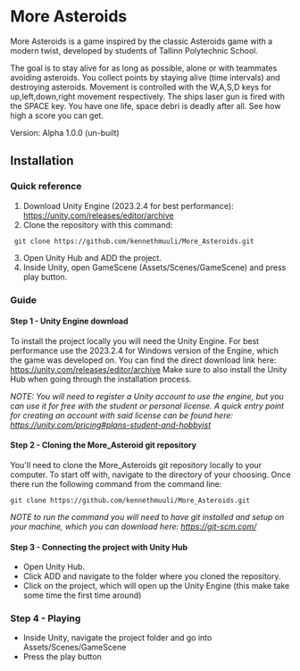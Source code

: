 # More Asteroids
More Asteroids is a game inspired by the classic Asteroids game with a modern twist, developed by students of Tallinn Polytechnic School.

The goal is to stay alive for as long as possible, alone or with teammates avoiding asteroids. You collect points by staying alive (time intervals) and destroying asteroids. Movement is controlled with the W,A,S,D keys for up,left,down,right movement respectively. The ships laser gun is fired with the SPACE key. You have one life, space debri is deadly after all. See how high a score you can get.

Version: Alpha 1.0.0 (un-built)

## Installation
### Quick reference
1. Download Unity Engine (2023.2.4 for best performance): https://unity.com/releases/editor/archive
2. Clone the repository with this command: 
````
 git clone https://github.com/kennethmuuli/More_Asteroids.git 
````
3. Open Unity Hub and ADD the project.
4. Inside Unity, open GameScene (Assets/Scenes/GameScene) and press play button.

### Guide
#### Step 1 - Unity Engine download
To install the project locally you will need the Unity Engine. For best performance use the 2023.2.4 for Windows version of the Engine, which the game was developed on. You can find the direct download link here: https://unity.com/releases/editor/archive Make sure to also install the Unity Hub when going through the installation process.

*NOTE: You will need to register a Unity account to use the engine, but you can use it for free with the student or personal license. A quick entry point for creating an account with said license can be found here: https://unity.com/pricing#plans-student-and-hobbyist*

#### Step 2 - Cloning the More_Asteroid git repository
You'll need to clone the More_Asteroids git repository locally to your computer. To start off with, navigate to the directory of your choosing. Once there run the following command from the command line:

````
git clone https://github.com/kennethmuuli/More_Asteroids.git
````

*NOTE to run the command you will need to have git installed and setup on your machine, which you can download here: https://git-scm.com/*

#### Step 3 - Connecting the project with Unity Hub
- Open Unity Hub.
- Click ADD and navigate to the folder where you cloned the repository.
- Click on the project, which will open up the Unity Engine (this make take some time the first time around)

### Step 4 - Playing
- Inside Unity, navigate the project folder and go into Assets/Scenes/GameScene
- Press the play button
